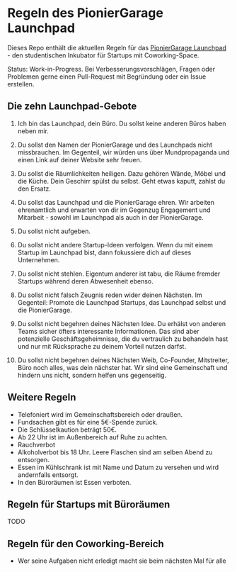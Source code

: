 # Regeln des PionierGarage Launchpad
Dieses Repo enthält die aktuellen Regeln für das [PionierGarage Launchpad](http://pioniergarage.de/launchpad) - den studentischen Inkubator für Startups mit Coworking-Space.

Status: Work-in-Progress. Bei Verbesserungsvorschlägen, Fragen oder Problemen gerne einen Pull-Request mit Begründung oder ein Issue erstellen.

## Die zehn Launchpad-Gebote
1) Ich bin das Launchpad, dein Büro. Du sollst keine anderen Büros haben neben mir.

2) Du sollst den Namen der PionierGarage und des Launchpads nicht missbrauchen. Im Gegenteil, wir würden uns über Mundpropaganda und einen Link auf deiner Website sehr freuen.

3) Du sollst die Räumlichkeiten heiligen. Dazu gehören Wände, Möbel und die Küche. Dein Geschirr spülst du selbst. Geht etwas kaputt, zahlst du den Ersatz.

4) Du sollst das Launchpad und die PionierGarage ehren. Wir arbeiten ehrenamtlich und erwarten von dir im Gegenzug Engagement und Mitarbeit - sowohl im Launchpad als auch in der PionierGarage.

5) Du sollst nicht aufgeben.

6) Du sollst nicht andere Startup-Ideen verfolgen. Wenn du mit einem Startup im Launchpad bist, dann fokussiere dich auf dieses Unternehmen.

7) Du sollst nicht stehlen. Eigentum anderer ist tabu, die Räume fremder Startups während deren Abwesenheit ebenso.

8) Du sollst nicht falsch Zeugnis reden wider deinen Nächsten. Im Gegenteil: Promote die Launchpad Startups, das Launchpad selbst und die PionierGarage.

9) Du sollst nicht begehren deines Nächsten Idee. Du erhälst von anderen Teams sicher öfters interessante Informationen. Das sind aber potenzielle Geschäftsgeheimnisse, die du vertraulich zu behandeln hast und nur mit Rücksprache zu deinem Vorteil nutzen darfst.

10) Du sollst nicht begehren deines Nächsten Weib, Co-Founder, Mitstreiter, Büro noch alles, was dein nächster hat. Wir sind eine Gemeinschaft und hindern uns nicht, sondern helfen uns gegenseitig.

## Weitere Regeln
* Telefoniert wird im Gemeinschaftsbereich oder draußen.
* Fundsachen gibt es für eine 5€-Spende zurück.
* Die Schlüsselkaution beträgt 50€.
* Ab 22 Uhr ist im Außenbereich auf Ruhe zu achten.
* Rauchverbot
* Alkoholverbot bis 18 Uhr. Leere Flaschen sind am selben Abend zu entsorgen.
* Essen im Kühlschrank ist mit Name und Datum zu versehen und wird andernfalls entsorgt.
* In den Büroräumen ist Essen verboten.

## Regeln für Startups mit Büroräumen
TODO

## Regeln für den Coworking-Bereich
* Wer seine Aufgaben nicht erledigt macht sie beim nächsten Mal für alle
